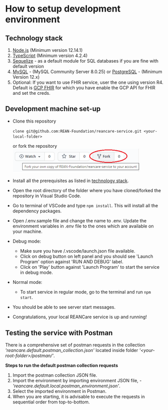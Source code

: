 # How to setup development environment

## Technology stack
1. [Node.js](https://nodejs.org/en/) (Minimum version 12.14.1)
2. [TypeScript](https://www.typescriptlang.org/) (Minimum version 4.2.4)
3. [Sequelize](sequelize.org) - as a default module for SQL databases if you are fine with default version
4. [MySQL](https://dev.mysql.com/downloads/mysql/) - (MySQL Community Server 8.0.25) or [PostgreSQL](https://www.postgresql.org/download/) - (Minimum Version 12.x)
5. Optional: If you want to use FHIR service, user the one using version R4. Default is [GCP FHIR](https://cloud.google.com/healthcare/docs/concepts/fhir) for which you have enable the GCP API for FHIR and set the creds.


## Development machine set-up

* Clone this repository
  
  `clone git@github.com:REAN-Foundation/reancare-service.git <your-local-folder>`

  or
  fork the repository
  <img src="./fork_repo.png" width="400">

* Install all the prerequisites as listed in [technology stack](#technology-stack).
* Open the root directory of the folder where you have cloned/forked the repository in Visual Studio Code.
* Go to terminal of VSCode and type `npm install`. This will install all the dependency packages.
* Open <your-root-folder>/.env.sample file and change the name to .env. Update the environment variables in .env file to the ones which are available on your machine.
* Debug mode: 
  * Make sure you have <your-root-folder>/.vscode/launch.json file available.
  * Click on debug button on left panel and you should see 'Launch Program' option against 'RUN AND DEBUG' label.
  * Click on 'Play' button against 'Launch Program' to start the service in debug mode.
* Normal mode: 
  * To start service in regular mode, go to the terminal and run `npm start`.
* You should be able to see server start messages.
* Congratulations, your local REANCare service is up and running!

## Testing the service with Postman
There is a comprehensive set of postman requests in the collection *'reancare.default.postman_collection.json'* located inside folder *'\<your-root-folder\>/postman/'*. 

__Steps to run the default postman collection requests__

1. Import the postman collection JSON file.
2. Import the environment by importing environment JSON file, - *'reancare.default.local.postman_environment.json'*.
3. Select the imported environment in Postman.
4. When you are starting, it is advisable to execute the requests in sequential order from top-to-bottom.

